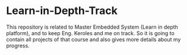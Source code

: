 # Learn-in-Depth-Track
This repository is related to Master Embedded System (Learn in depth platform), and to keep Eng. Keroles and me on track. So it is going to contain all projects of that course and also gives more details about my progress. 
